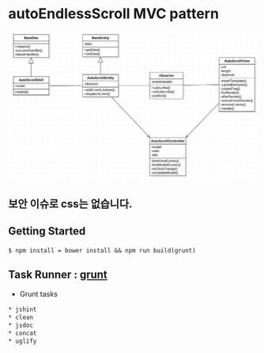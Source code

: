 # autoEndlessScroll MVC pattern

![Alt text](/class_diagram.png "Optional Title")

## 보안 이슈로 css는 없습니다.

## Getting Started

```
$ npm install = bower install && npm run build(grunt)
```

## Task Runner : [grunt](http://gruntjs.com/)

* Grunt tasks

```
* jshint
* clean
* jsdoc
* concat
* uglify
```
